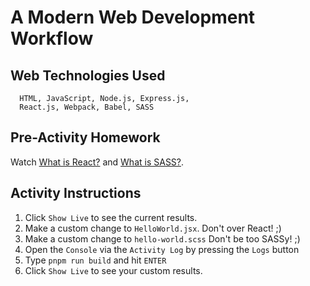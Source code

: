 # A Modern Web Development Workflow

## Web Technologies Used

```
  HTML, JavaScript, Node.js, Express.js,
  React.js, Webpack, Babel, SASS
```

## Pre-Activity Homework

Watch <a href="https://www.youtube.com/watch?v=JPT3bFIwJYA" no-referrer no-opener>What is React?</a> and <a href="https://www.youtube.com/watch?v=Lg-pk_2_kCk" no-referrer no-opener>What is SASS?</a>.

## Activity Instructions

1. Click `Show Live` to see the current results.
2. Make a custom change to `HelloWorld.jsx`. Don't over React! ;)
3. Make a custom change to `hello-world.scss` Don't be too SASSy! ;)
4. Open the `Console` via the `Activity Log` by pressing the `Logs` button
5. Type `pnpm run build` and hit `ENTER`
6. Click `Show Live` to see your custom results.
